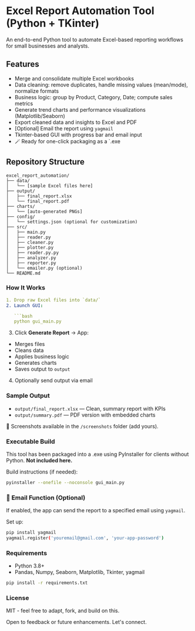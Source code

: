 # Excel Report Automation Tool (Python + TKinter)

An end-to-end Python tool to automate Excel-based reporting workflows for small businesses and analysts.

## Features

- Merge and consolidate multiple Excel workbooks
- Data cleaning: remove duplicates, handle missing values (mean/mode), normalize formats
- Business logic: group by Product, Category, Date; compute sales metrics
- Generate trend charts and performance visualizations (Matplotlib/Seaborn)
- Export cleaned data and insights to Excel and PDF
- [Optional] Email the report using `yagmail`
- Tkinter-based GUI with progress bar and email input
- 🪄 Ready for one-click packaging as a `.exe

## Repository Structure

```arduino
excel_report_automation/
├── data/
│   └── [sample Excel files here]
├── output/
│   ├── final_report.xlsx
│   └── final_report.pdf
├── charts/
│   └── [auto-generated PNGs]
├── config/
│   └── settings.json (optional for customization)
├── src/
│   ├── main.py
│   ├── reader.py
│   ├── cleaner.py
│   ├── plotter.py
│   ├── reader.py.py
│   ├── analyzer.py
│   ├── reporter.py
│   └── emailer.py (optional)
└── README.md
```

### How It Works

```yaml
1. Drop raw Excel files into `data/`
2. Launch GUI:

   ```bash
   python gui_main.py
   ```

3. Click **Generate Report** → App:

- Merges files
- Cleans data
- Applies business logic
- Generates charts
- Saves output to `output`

4. Optionally send output via email

### Sample Output

- `output/final_report.xlsx` — Clean, summary report with KPIs
- `output/summary.pdf` — PDF version with embedded charts

📸 Screenshots available in the `/screenshots` folder (add yours).

### Executable Build

This tool has been packaged into a .exe using PyInstaller for clients without Python.
**Not included here.**

Build instructions (if needed):

```bash
pyinstaller --onefile --noconsole gui_main.py
```

### 📩 Email Function (Optional)

If enabled, the app can send the report to a specified email using `yagmail`.

Set up:

```bash
pip install yagmail
yagmail.register('youremail@gmail.com', 'your-app-password')
```

### Requirements

- Python 3.8+
- Pandas, Numpy, Seaborn, Matplotlib, Tkinter, yagmail

```bash
pip install -r requirements.txt
```

### License

MIT - feel free to adapt, fork, and build on this.

Open to feedback or future enhancements. Let's connect.